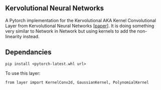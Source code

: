 ## Kervolutional Neural Networks
A Pytorch implementation for the Kervolutional AKA Kernel Convolutional Layer from Kervolutional Neural Networks [[paper](https://arxiv.org/pdf/1904.03955.pdf)].
It is doing something very similar to Network in Network but using kernels to add the non-linearity instead. 

## Dependancies
```
pip install <pytorch-latest.whl url>
```

To use this layer:
```
from layer import KernelConv2d, GaussianKernel, PolynomialKernel
```
